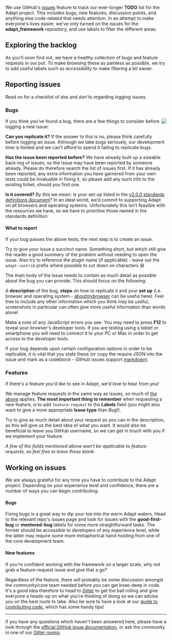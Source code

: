 We use GitHub's [issues](https://guides.github.com/features/issues/) feature to track our ever-longer **TODO** list for the Adapt project. This includes bugs, new features, discussion points, and anything else code-related that needs attention. In an attempt to make everyone's lives easier, we've only turned on the issues for the **adapt_framework** repository, and use labels to filter the different areas. 

## Exploring the backlog

As you'll soon find out, we have a healthy collection of bugs and feature requests in our pot. To make browsing these as painless as possible, we try to add useful labels such as *accessibility* to make filtering a bit easier.

## Reporting issues

Read on for a checklist of *do*s and *don't*s regarding logging issues.

### Bugs

<img src="https://github.com/taylortom/notes/blob/master/assets/bug-feature.jpg" align="right">
If you think you’ve found a bug, there are a few things to consider before logging a new issue:

**Can you replicate it?** If the answer to this is no, please think carefully before logging an issue. Although we take bugs seriously, our development time is limited and we can’t afford to spend it failing to replicate bugs.

**Has the issue been reported before?** We have already built up a sizeable back-log of issues, so the issue may have been reported by someone already. Please do therefore search the list of issues first. If it has already been reported, any extra information you have garnered from your own tests could be invaluable in fixing it, so please add any such info to the existing ticket, should you find one.

**Is it covered?** By this we mean: is your set-up listed in the [v2.0.0 standards definitions document](https://community.adaptlearning.org/pluginfile.php/24/mod_forum/attachment/3397/Adapt_Framework_v2.0.0_standards_definitions_draft.pdf)? In an ideal world, we’d commit to supporting Adapt on all browsers and operating systems. Unfortunately this isn’t feasible with the resources we have, so we have to prioritise those named in the standards definition.

#### What to report

If your bug passes the above tests, the next step is to create an issue.

Try to give your issue a succinct name. Something short, but which still give the reader a good summary of the problem without needing to open the issue. Also try to reference the plugin name (if applicable) - leave out the `adapt-contrib` prefix where possible to cut down on characters :smile:

The main body of the issue needs to contain as much detail as possible about the bug you can provide. This should focus on the following:

A **description** of the bug, **steps** on how to replicate it and your **set up** (i.e. browser and operating system - [aboutmybrowser](http://aboutmybrowser.com) can be useful here). Feel free to include any other information which you think may be useful, screenshots in particular can often give more useful information than words alone!

Make a note of any JavaScript errors you see. You may need to press **F12** to reveal your browser's developer tools. If you are testing using a tablet or smartphone you will need to connect it to your PC or Mac in order to get access to the developer tools.

If your bug depends upon certain configuration options in order to be replicable, it is vital that you state these (or copy the require JSON into the issue and mark as a codeblock - GitHub issues support [markdown](https://guides.github.com/features/mastering-markdown/)).

### Features

If there's a feature you'd like to see in Adapt, we'd love to hear from you!

We manage feature requests in the same way as issues, so much of [the above](#reporting-an-issue) applies. **The most important thing to remember** when requesting a new feature, is to add `feature-request` to the **Labels** field (you might also want to give a more appropriate **Issue type** than *Bug*!).

Try to give as much detail about your request as you can in the description, as this will give us the best idea of what you want. It would also be beneficial to leave you GitHub username, so we can get in touch with you if we implement your feature.

*A few of the fields mentioned above won't be applicable to feature requests, so feel free to leave those blank.*

## Working on issues

We are always grateful for any time you have to contribute to the Adapt project. Depending on your experience level and confidence, there are a number of ways you can begin contributing.

#### Bugs

Fixing bugs is a great way to dip your toe into the warm Adapt waters. Head to the relevant repo's issues page and look for issues with the **good-first-bug** or **mentored-bug** labels for some more straightforward tasks. The former should be accessible to developers of any experience level, while the latter may require some more metaphorical hand-holding from one of the core development team.

#### New features

If you're confident working with the framework on a larger scale, why not grab a feature-request issue and give that a go? 

Regardless of the feature, there will probably be some discussion amongst the community/core team needed before you can get knee-deep in code. It's a good idea therefore to head to [Gitter](https://gitter.im/orgs/adaptlearning/rooms) to get the ball rolling and give everyone a heads-up on what you're thinking of doing so we can advise you on the best route to take. Also be sure to have a look at our [guide to contributing code](https://github.com/adaptlearning/adapt_framework/wiki/Contributing-code), which has some handy tips!

***

If you have any questions which haven't been answered here, please have a look through the [official GitHub issue documentation](https://guides.github.com/features/issues/), or ask the community in one of our [Gitter rooms](https://gitter.im/orgs/adaptlearning/rooms).